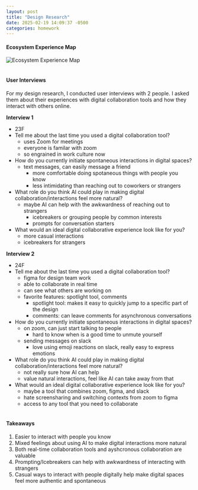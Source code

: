 ```yaml
---
layout: post
title: "Design Research"
date: 2025-02-19 14:09:37 -0500
categories: homework
---
```


#### Ecosystem Experience Map

![Ecosystem Experience Map](/web-journal/assets/images/ecosystem-map.png)
<br><br>

#### User Interviews

For my design research, I conducted user interviews with 2 people. I asked them about their experiences with digital collaboration tools and how they interact with others online.

**Interview 1**

- 23F
- Tell me about the last time you used a digital collaboration tool?
  - uses Zoom for meetings
  - everyone is familar with zoom
  - so engrained in work culture now
- How do you currently initiate spontaneous interactions in digital spaces?
  - text messages, can easily message a friend
    - more comfortable doing spotaneous things with people you know
    - less intimidating than reaching out to coworkers or strangers
- What role do you think AI could play in making digital collaboration/interactions feel more natural?
  - maybe AI can help with the awkwardness of reaching out to strangers
    - icebreakers or grouping people by common interests
    - prompts for conversation starters
- What would an ideal digital collaborative experience look like for you?
  - more casual interactions
  - icebreakers for strangers

**Interview 2**

- 24F
- Tell me about the last time you used a digital collaboration tool?
  - figma for design team work
  - able to collaborate in real time
  - can see what others are working on
  - favorite features: spotlight tool, comments
    - spotlight tool: makes it easy to quickly jump to a specific part of the design
    - comments: can leave comments for asynchronous conversations
- How do you currently initiate spontaneous interactions in digital spaces?
  - on zoom, can just start talking to people
    - hard to know when is a good time to unmute yourself
  - sending messages on slack
    - love using emoji reactions on slack, really easy to express emotions
- What role do you think AI could play in making digital collaboration/interactions feel more natural?
  - not really sure how AI can help
  - value natural interactions, feel like AI can take away from that
- What would an ideal digital collaborative experience look like for you?
  - maybe a tool that combines zoom, figma, and slack
  - hate screensharing and switching contexts from zoom to figma
  - access to any tool that you need to collaborate
    <br><br>

#### Takeaways

1. Easier to interact with people you know
2. Mixed feelings about using AI to make digital interactions more natural
3. Both real-time collaboration tools and ayshcronous collaboration are valuable
4. Prompting/Icebreakers can help with awkwardness of interacting with strangers
5. Casual ways to interact with people digitally help make digital spaces feel more authentic and spontaneous

